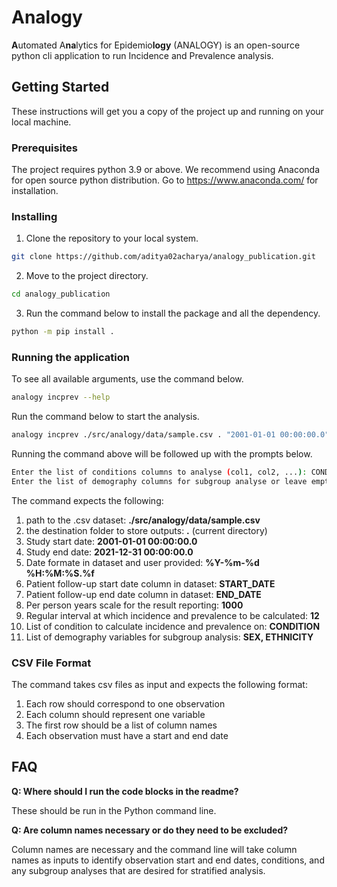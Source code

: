 # Analogy

**A**utomated A**na**lytics for Epidemio**logy** (ANALOGY) is an open-source python cli application to run Incidence and Prevalence analysis.

## Getting Started
These instructions will get you a copy of the project up and running on your local machine.

### Prerequisites
The project requires python 3.9 or above. We recommend using Anaconda for open source python distribution. Go to https://www.anaconda.com/ for installation.

### Installing

1. Clone the repository to your local system.
```bash
git clone https://github.com/aditya02acharya/analogy_publication.git
```

2. Move to the project directory.
```bash
cd analogy_publication
```

3. Run the command below to install the package and all the dependency. 
```bash
python -m pip install .
```

### Running the application

To see all available arguments, use the command below.
```bash
analogy incprev --help
```

Run the command below to start the analysis.
```bash
analogy incprev ./src/analogy/data/sample.csv . "2001-01-01 00:00:00.0" "2021-12-31 00:00:00.0" "%Y-%m-%d %H:%M:%S.%f" START_DATE END_DATE 1000 12
```
Running the command above will be followed up with the prompts below. 
```bash
Enter the list of conditions columns to analyse (col1, col2, ...): CONDITION
Enter the list of demography columns for subgroup analyse or leave empty if none (col1, col2, ...): SEX, ETHNICITY
```
The command expects the following:
1. path to the .csv dataset: **./src/analogy/data/sample.csv**
2. the destination folder to store outputs: **.** (current directory)
3. Study start date: **2001-01-01 00:00:00.0**
4. Study end date: **2021-12-31 00:00:00.0**
5. Date formate in dataset and user provided: **%Y-%m-%d %H:%M:%S.%f**
6. Patient follow-up start date column in dataset: **START_DATE**
7. Patient follow-up end date column in dataset: **END_DATE**
8. Per person years scale for the result reporting: **1000**
9. Regular interval at which incidence and prevalence to be calculated: **12**
10. List of condition to calculate incidence and prevalence on: **CONDITION**
11. List of demography variables for subgroup analysis: **SEX, ETHNICITY**

### CSV File Format
The command takes csv files as input and expects the following format:
1. Each row should correspond to one observation
2. Each column should represent one variable
3. The first row should be a list of column names
4. Each observation must have a start and end date

   
## FAQ
**Q: Where should I run the code blocks in the readme?**

These should be run in the Python command line.


**Q: Are column names necessary or do they need to be excluded?**

Column names are necessary and the command line will take column names as inputs to identify observation start and end dates, conditions, and any subgroup analyses that are desired for stratified analysis.
